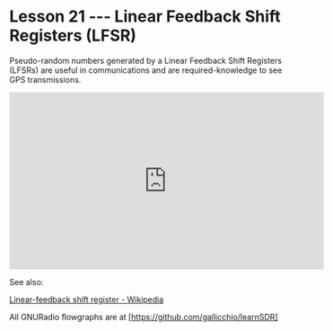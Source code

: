 # Lesson 21 --- Linear Feedback Shift Registers (LFSR)

Pseudo-random numbers generated by a Linear Feedback Shift Registers (LFSRs) are useful in communications and are required-knowledge to see GPS transmissions.

<iframe width="560" height="315" src="https://www.youtube.com/embed/SVyTSfeO2do" title="YouTube video player" frameborder="0" allow="accelerometer; autoplay; clipboard-write; encrypted-media; gyroscope; picture-in-picture" allowfullscreen></iframe>

See also:

[Linear-feedback shift register - Wikipedia](https://en.wikipedia.org/wiki/Linear-feedback_shift_register)

All GNURadio flowgraphs are at [https://github.com/gallicchio/learnSDR]

